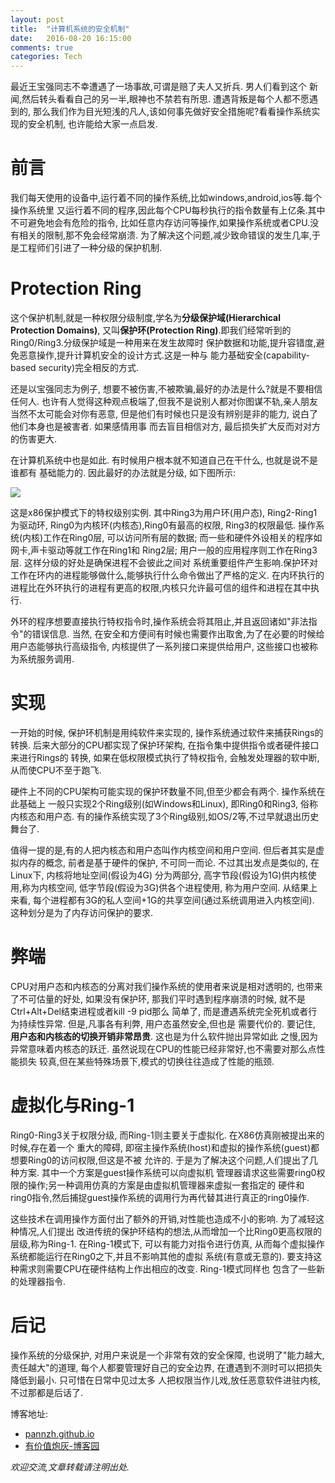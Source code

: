 ```yaml
---
layout: post
title:  "计算机系统的安全机制"
date:   2016-08-20 16:15:00
comments: true
categories: Tech 
---
```


最近王宝强同志不幸遭遇了一场事故,可谓是赔了夫人又折兵. 男人们看到这个
新闻,然后转头看看自己的另一半,眼神也不禁若有所思. 遭遇背叛是每个人都不愿遇到的,
那么我们作为目光短浅的凡人,该如何事先做好安全措施呢?看看操作系统实现的安全机制,
也许能给大家一点启发.

# 前言

我们每天使用的设备中,运行着不同的操作系统,比如windows,android,ios等.每个操作系统里
又运行着不同的程序,因此每个CPU每秒执行的指令数量有上亿条.其中不可避免地会有危险的指令,
比如任意内存访问等操作,如果操作系统或者CPU.没有相关的限制,那不免会经常崩溃.
为了解决这个问题,减少致命错误的发生几率,于是工程师们引进了一种分级的保护机制.

# Protection Ring

这个保护机制,就是一种权限分级制度,学名为**分级保护域(Hierarchical Protection Domains)**,
又叫**保护环(Protection Ring)**.即我们经常听到的Ring0/Ring3.分级保护域是一种用来在发生故障时
保护数据和功能,提升容错度,避免恶意操作,提升计算机安全的设计方式.这是一种与
能力基础安全(capability-based security)完全相反的方式. 

还是以宝强同志为例子, 想要不被伤害,不被欺骗,最好的办法是什么?就是不要相信任何人. 
也许有人觉得这种观点极端了,但我不是说别人都对你图谋不轨,亲人朋友当然不太可能会对你有恶意,
但是他们有时候也只是没有辨别是非的能力, 说白了他们本身也是被害者. 如果感情用事
而去盲目相信对方, 最后损失扩大反而对对方的伤害更大. 

在计算机系统中也是如此. 有时候用户根本就不知道自己在干什么, 也就是说不是谁都有
基础能力的. 因此最好的办法就是分级, 如下图所示:

![](http://images2015.cnblogs.com/blog/676200/201608/676200-20160820142847437-81370707.png)

这是x86保护模式下的特权级别实例. 其中Ring3为用户环(用户态), Ring2-Ring1为驱动环, 
Ring0为内核环(内核态),Ring0有最高的权限, Ring3的权限最低. 操作系统(内核)工作在Ring0层,
可以访问所有层的数据; 而一些和硬件外设相关的程序如网卡,声卡驱动等就工作在Ring1和
Ring2层; 用户一般的应用程序则工作在Ring3层. 这样分级的好处是确保进程不会彼此之间对
系统重要组件产生影响.保护环对工作在环内的进程能够做什么,能够执行什么命令做出了严格的定义.
在内环执行的进程比在外环执行的进程有更高的权限,内核只允许最可信的组件和进程在其中执行.

外环的程序想要直接执行特权指令时,操作系统会将其阻止,并且返回诸如"非法指令"的错误信息.
当然, 在安全和方便间有时候也需要作出取舍,为了在必要的时候给用户态能够执行高级指令,
内核提供了一系列接口来提供给用户, 这些接口也被称为系统服务调用.

# 实现

一开始的时候, 保护环机制是用纯软件来实现的, 操作系统通过软件来捕获Rings的转换. 
后来大部分的CPU都实现了保护环架构, 在指令集中提供指令或者硬件接口来进行Rings的
转换, 如果在低权限模式执行了特权指令, 会触发处理器的软中断, 从而使CPU不至于跑飞.

硬件上不同的CPU架构可能实现的保护环数量不同,但至少都会有两个. 操作系统在此基础上
一般只实现2个Ring级别(如Windows和Linux), 即Ring0和Ring3, 俗称内核态和用户态.
有的操作系统实现了3个Ring级别,如OS/2等,不过早就退出历史舞台了.

值得一提的是,有的人把内核态和用户态叫作内核空间和用户空间. 但后者其实是虚拟内存的概念,
前者是基于硬件的保护, 不可同一而论. 不过其出发点是类似的, 在Linux下, 内核将地址空间(假设为4G)
分为两部分, 高字节段(假设为1G)供内核使用,称为内核空间, 低字节段(假设为3G)供各个进程使用,
称为用户空间. 从结果上来看, 每个进程都有3G的私人空间+1G的共享空间(通过系统调用进入内核空间).
这种划分是为了内存访问保护的要求.

# 弊端

CPU对用户态和内核态的分离对我们操作系统的使用者来说是相对透明的, 也带来了不可估量的好处,
如果没有保护环, 那我们平时遇到程序崩溃的时候, 就不是Ctrl+Alt+Del结束进程或者kill -9 pid那么
简单了, 而是遭遇系统完全死机或者行为持续性异常. 但是,凡事各有利弊, 用户态虽然安全,但也是
需要代价的. 要记住, **用户态和内核态的切换开销非常昂贵**. 这也是为什么软件抛出异常如此
之慢,因为异常意味着内核态的跃迁. 虽然说现在CPU的性能已经非常好,也不需要对那么点性能损失
较真,但在某些特殊场景下,模式的切换往往造成了性能的瓶颈.

# 虚拟化与Ring-1

Ring0-Ring3关于权限分级, 而Ring-1则主要关于虚拟化. 在X86仿真刚被提出来的时候,存在着一个
重大的障碍, 即宿主操作系统(host)和虚拟的操作系统(guest)都想要Ring0的访问权限,但这是不被
允许的. 于是为了解决这个问题,人们提出了几种方案. 其中一个方案是guest操作系统可以向虚拟机
管理器请求这些需要ring0权限的操作;另一种调用仿真的方案是由虚拟机管理器来虚拟一套指定的
硬件和ring0指令,然后捕捉guest操作系统的调用行为再代替其进行真正的ring0操作.

这些技术在调用操作方面付出了额外的开销,对性能也造成不小的影响. 为了减轻这种情况,人们提出
改进传统的保护环结构的想法,从而增加一个比Ring0更高权限的层级,称为Ring-1. 在Ring-1模式下,
可以有能力对指令进行仿真, 从而每个虚拟操作系统都能运行在Ring0之下,并且不影响其他的虚拟
系统(有意或无意的). 要支持这种需求则需要CPU在硬件结构上作出相应的改变. Ring-1模式同样也
包含了一些新的处理器指令.


# 后记

操作系统的分级保护, 对用户来说是一个非常有效的安全保障, 也说明了"能力越大,责任越大"的道理,
每个人都要管理好自己的安全边界, 在遭遇到不测时可以把损失降低到最小. 只可惜在日常中见过太多
人把权限当作儿戏,放任恶意软件进驻内核,不过那都是后话了.

博客地址:

- [pannzh.github.io](http://pannzh.github.io)
- [有价值炮灰-博客园](http://www.cnblogs.com/pannengzhi/)

*欢迎交流,文章转载请注明出处.*

[ukmode]:https://blog.codinghorror.com/understanding-user-and-kernel-mode/
[ring-1]:https://www.reddit.com/r/askscience/comments/3gjtgp/in_a_cpu_what_is_a_negative_ring_of_execution/
